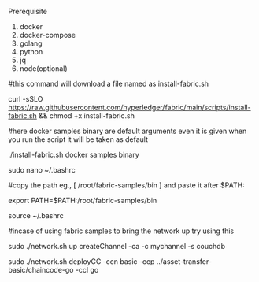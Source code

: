 Prerequisite
1) docker
2) docker-compose
3) golang
4) python
5) jq
6) node(optional)

#this command will download a file named as install-fabric.sh

curl -sSLO https://raw.githubusercontent.com/hyperledger/fabric/main/scripts/install-fabric.sh && chmod +x install-fabric.sh

#here docker samples binary are default arguments even it is given when you run the script it will be taken as default

./install-fabric.sh docker samples binary

sudo nano ~/.bashrc

#copy the path eg., [ /root/fabric-samples/bin ] and paste it after $PATH:

export PATH=$PATH:/root/fabric-samples/bin

source ~/.bashrc

#incase of using fabric samples to bring the network up try using this

sudo ./network.sh up createChannel -ca -c mychannel -s couchdb

sudo ./network.sh deployCC -ccn basic -ccp ../asset-transfer-basic/chaincode-go -ccl go
